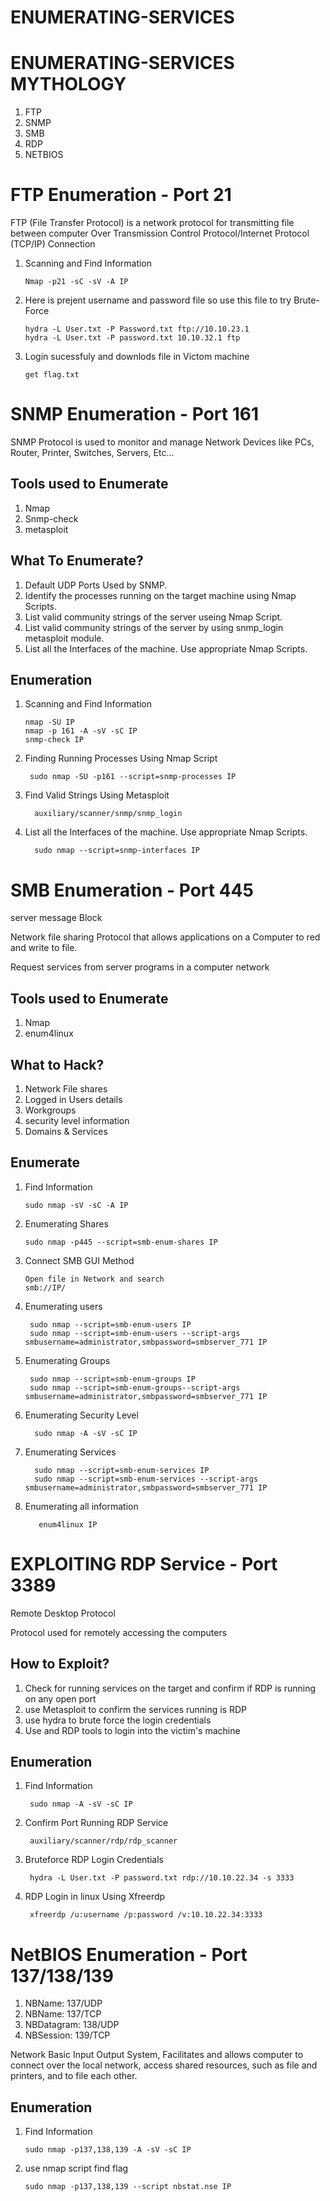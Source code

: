 # ENUMERATING-SERVICES

# ENUMERATING-SERVICES MYTHOLOGY

1. FTP
2. SNMP
3. SMB
4. RDP
5. NETBIOS

# FTP Enumeration - Port 21

FTP (File Transfer Protocol) is a network protocol for transmitting file between computer Over Transmission Control Protocol/Internet Protocol (TCP/IP) Connection

1. Scanning and Find Information

       Nmap -p21 -sC -sV -A IP 

2. Here is prejent username and password file so use this file to try Brute-Force

       hydra -L User.txt -P Password.txt ftp://10.10.23.1 
       hydra -L User.txt -P password.txt 10.10.32.1 ftp
    
3. Login sucessfuly and downlods file in Victom machine

       get flag.txt

# SNMP Enumeration - Port 161

SNMP Protocol is used to monitor and manage Network Devices like PCs, Router, Printer, Switches, Servers, Etc...

## Tools used to Enumerate

1. Nmap
2. Snmp-check
3. metasploit

## What To Enumerate?

1. Default UDP Ports Used by SNMP.
2. Identify the processes running on the target machine using Nmap Scripts.
3. List valid community strings of the server useing Nmap Script.
4. List valid community strings of the server by using snmp_login metasploit module.
5. List all the Interfaces of the machine. Use appropriate Nmap Scripts.

## Enumeration

1. Scanning and Find Information

       nmap -SU IP
       nmap -p 161 -A -sV -sC IP
       snmp-check IP

2. Finding Running Processes Using Nmap Script

        sudo nmap -SU -p161 --script=snmp-processes IP

3. Find Valid Strings Using Metasploit

         auxiliary/scanner/snmp/snmp_login

4. List all the Interfaces of the machine. Use appropriate Nmap Scripts.

         sudo nmap --script=snmp-interfaces IP

# SMB Enumeration - Port 445
server message Block

Network file sharing Protocol that allows applications on a Computer to red and write to file. 

Request services from server programs in a computer network

## Tools used to Enumerate

1. Nmap
2. enum4linux

## What to Hack?

1. Network File shares
2. Logged in Users details
3. Workgroups
4. security level information
5. Domains & Services

## Enumerate

1. Find Information

       sudo nmap -sV -sC -A IP

2. Enumerating Shares

       sudo nmap -p445 --script=smb-enum-shares IP

3. Connect SMB GUI Method

       Open file in Network and search
       smb://IP/

4. Enumerating users

        sudo nmap --script=smb-enum-users IP
        sudo nmap --script=smb-enum-users --script-args smbusername=administrator,smbpassword=smbserver_771 IP

5. Enumerating Groups

        sudo nmap --script=smb-enum-groups IP
        sudo nmap --script=smb-enum-groups--script-args smbusername=administrator,smbpassword=smbserver_771 IP

6. Enumerating Security Level

         sudo nmap -A -sV -sC IP
   
7. Enumerating Services 

         sudo nmap --script=smb-enum-services IP
         sudo nmap --script=smb-enum-services --script-args smbusername=administrator,smbpassword=smbserver_771 IP

8. Enumerating all information

          enum4linux IP

# EXPLOITING RDP Service - Port 3389

Remote Desktop Protocol 

Protocol used for remotely accessing the computers

## How to Exploit?

1. Check for running services on the target and confirm if RDP is running on any open port
2. use Metasploit to confirm the services running is RDP
3. use hydra to brute force the login credentials
4. Use and RDP tools to login into the victim's machine

## Enumeration

1. Find Information

        sudo nmap -A -sV -sC IP

2. Confirm Port Running RDP Service

        auxiliary/scanner/rdp/rdp_scanner

3. Bruteforce RDP Login Credentials

        hydra -L User.txt -P password.txt rdp://10.10.22.34 -s 3333

4. RDP Login in linux Using Xfreerdp

        xfreerdp /u:username /p:password /v:10.10.22.34:3333

# NetBIOS Enumeration - Port 137/138/139

1. NBName: 137/UDP
2. NBName: 137/TCP
3. NBDatagram: 138/UDP
4. NBSession: 139/TCP

Network Basic Input Output System,
Facilitates and allows computer to connect over the local network, access shared resources, such as file and printers, and to file each other.

## Enumeration 

1. Find Information

       sudo nmap -p137,138,139 -A -sV -sC IP

2. use nmap script find flag

       sudo nmap -p137,138,139 --script nbstat.nse IP
